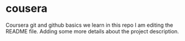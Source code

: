 # cousera
Coursera git and github basics we learn in this repo 
I am editing the README file. Adding some more details about the project description.
